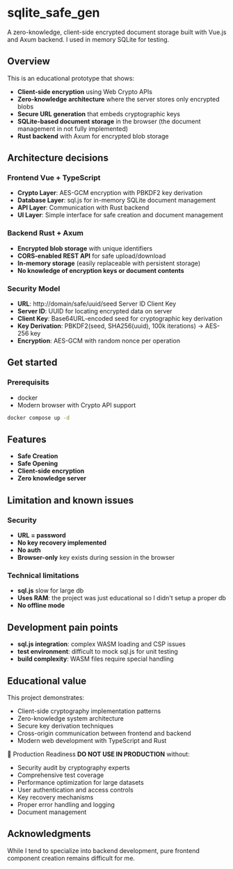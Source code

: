 # sqlite_safe_gen

A zero-knowledge, client-side encrypted document storage built with Vue.js and Axum backend. I used in memory SQLite for testing.

## Overview

This is an educational prototype that shows: 
- **Client-side encryption** using Web Crypto APIs
- **Zero-knowledge architecture** where the server stores only encrypted blobs
- **Secure URL generation** that embeds cryptographic keys
- **SQLite-based document storage** in the browser (the document management in not fully implemented)
- **Rust backend** with Axum for encrypted blob storage

## Architecture decisions

### Frontend Vue + TypeScript
- **Crypto Layer**: AES-GCM encryption with PBKDF2 key derivation
- **Database Layer**: sql.js for in-memory SQLite document management
- **API Layer**: Communication with Rust backend
- **UI Layer**: Simple interface for safe creation and document management

### Backend Rust + Axum 
- **Encrypted blob storage** with unique identifiers
- **CORS-enabled REST API** for safe upload/download
- **In-memory storage** (easily replaceable with persistent storage)
- **No knowledge of encryption keys or document contents**

### Security Model
- **URL**: http://domain/safe/uuid/seed Server ID  Client Key
- **Server ID**: UUID for locating encrypted data on server
- **Client Key**: Base64URL-encoded seed for cryptographic key derivation
- **Key Derivation**: PBKDF2(seed, SHA256(uuid), 100k iterations) → AES-256 key
- **Encryption**: AES-GCM with random nonce per operation

## Get started
### Prerequisits
- docker
- Modern browser with Crypto API support

```bash
docker compose up -d
```

## Features
- **Safe Creation**
- **Safe Opening**
- **Client-side encryption**
- **Zero knowledge server**

## Limitation and known issues

### Security
- **URL = password**
- **No key recovery implemented**
- **No auth**
- **Browser-only**  key exists during session in the browser

### Technical limitations
- **sql.js** slow for large db
- **Uses RAM**: the project was just educational so I didn't setup a proper db
- **No offline mode**

## Development pain points

- **sql.js integration**: complex WASM loading and CSP issues
- **test environment**: difficult to mock sql.js for unit testing
- **build complexity**: WASM files require special handling

## Educational value
This project demonstrates:

- Client-side cryptography implementation patterns
- Zero-knowledge system architecture
- Secure key derivation techniques
- Cross-origin communication between frontend and backend
- Modern web development with TypeScript and Rust

🚫 Production Readiness
**DO NOT USE IN PRODUCTION** without:

- Security audit by cryptography experts
- Comprehensive test coverage
- Performance optimization for large datasets
- User authentication and access controls
- Key recovery mechanisms
- Proper error handling and logging
- Document management

## Acknowledgments

While I tend to specialize into backend development, pure frontend component creation remains difficult for me.
